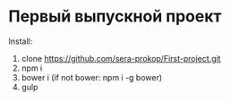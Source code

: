 # Первый выпускной проект
Install:
1. clone https://github.com/sera-prokop/First-project.git
2. npm i
3. bower i (if not bower: npm i -g bower)
4. gulp

